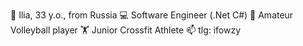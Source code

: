 👴 Ilia, 33 y.o., from Russia
💻 Software Engineer (.Net C#)
🏐 Amateur Volleyball player
🏋️ Junior Crossfit Athlete
📫 tlg: ifowzy

